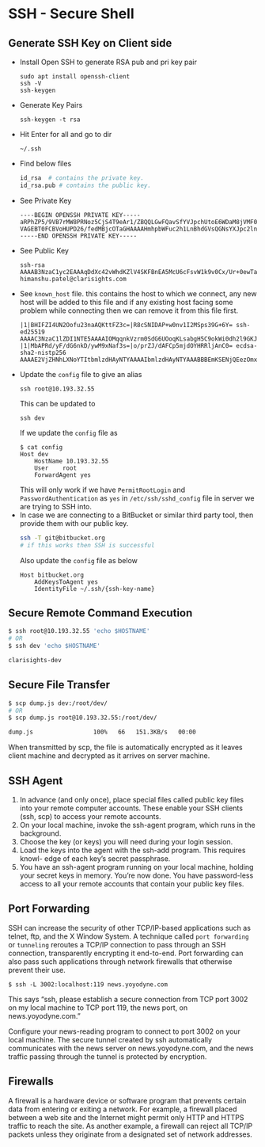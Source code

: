 # SSH - Secure Shell

## Generate SSH Key on Client side
- Install Open SSH to generate RSA pub and pri key pair  
  ```
  sudo apt install openssh-client
  ssh -V
  ssh-keygen
  ```
- Generate Key Pairs  
    ```
    ssh-keygen -t rsa
    ```
- Hit Enter for all and go to dir  
    ```
    ~/.ssh
    ```
- Find below files
    ```bash
    id_rsa  # contains the private key.
    id_rsa.pub # contains the public key.
    ```
- See Private Key
    ```
    ----BEGIN OPENSSH PRIVATE KEY-----
    aRPhZP5/9VB7rMW8PRNoz5CjS4T9eAr1/ZBQQLGwFQavSfYVJpchUtoE6WDaM8jVMF0+qc
    VAGEBT0FCBVoHUPD26/fedMBjcOTaGHAAAAHmhpbWFuc2h1LnBhdGVsQGNsYXJpc2lnaHRzLmNvbQECAwQ=
    -----END OPENSSH PRIVATE KEY-----
    ```
- See Public Key
    ```
    ssh-rsa AAAAB3NzaC1yc2EAAAqDdXc42vWhdKZlV4SKFBnEA5McU6cFsvW1k9v0Cx/Ur+0ewTamJoHXfsCAOrEZSMUOkxuwTZsQbQw== himanshu.patel@clarisights.com
    ```
- See `known_host` file. this contains the host to which we connect, any new host will be added to this file and if any existing host facing some problem while connecting then we can remove it from this file first.
    ```
    |1|BHIFZI4UN2Oofu23naAQKttFZ3c=|R8cSNIDAP+w0nv1I2MSps39G+6Y= ssh-ed25519 AAAAC3NzaC1lZDI1NTE5AAAAIOMqqnkVzrm0SdG6UOoqKLsabgH5C9okWi0dh2l9GKJl
    |1|MbAPRd/yF/dG6nkD/ywM9xNaf3s=|o/prZJ/dAFCp5mjdOYHRRljAnC0= ecdsa-sha2-nistp256 AAAAE2VjZHNhLXNoYTItbmlzdHAyNTYAAAAIbmlzdHAyNTYAAABBBEmKSENjQEezOmxkZMy7opKgwFB9nkt5YRrYMjNuG5N87uRgg6CLrbo5wAdT/y6v0mKV0U2w0WZ2YB/++Tpockg=
    ```
- Update the `config` file to give an alias
    ```
    ssh root@10.193.32.55
    ```
    This can be updated to 
    ```
    ssh dev
    ```
    If we update the `config` file as
    ```
    $ cat config 
    Host dev
		HostName 10.193.32.55
		User 	root
		ForwardAgent yes    
    ```
    This will only work if we have `PermitRootLogin` and `PasswordAuthentication` as `yes` in `/etc/ssh/sshd_config` file in server we are trying to SSH into.
- In case we are connecting to a BitBucket or similar third party tool, then provide them with our public key.
    ```bash
    ssh -T git@bitbucket.org
    # if this works then SSH is successful
    ```
    Also update the `config` file as below
    ```
    Host bitbucket.org
        AddKeysToAgent yes
        IdentityFile ~/.ssh/{ssh-key-name}
    ```

## Secure Remote Command Execution
```bash
$ ssh root@10.193.32.55 'echo $HOSTNAME'
# OR
$ ssh dev 'echo $HOSTNAME'

clarisights-dev
```

## Secure File Transfer
```bash
$ scp dump.js dev:/root/dev/
# OR
$ scp dump.js root@10.193.32.55:/root/dev/

dump.js                 100%   66   151.3KB/s   00:00    
```
When transmitted by scp, the file is automatically encrypted as it leaves client machine and decrypted as it arrives on server machine.

## SSH Agent
1. In advance (and only once), place special files called public key files into your
remote computer accounts. These enable your SSH clients (ssh, scp) to access
your remote accounts.
2. On your local machine, invoke the ssh-agent program, which runs in the
background.
3. Choose the key (or keys) you will need during your login session.
4. Load the keys into the agent with the ssh-add program. This requires knowl-
edge of each key’s secret passphrase.
5. You have an ssh-agent program running on your local machine, holding your secret keys in memory. You’re now done. You have password-less access to all your remote accounts that contain your public key files.

## Port Forwarding
SSH can increase the security of other TCP/IP-based applications such as telnet, ftp, and the X Window System. A technique called `port forwarding` or `tunneling` reroutes a TCP/IP connection to pass through an SSH connection, transparently encrypting it end-to-end. Port forwarding can also pass such applications through network firewalls that otherwise prevent their use.
```
$ ssh -L 3002:localhost:119 news.yoyodyne.com
```
This says “ssh, please establish a secure connection from TCP port 3002 on my local machine to TCP port 119, the news port, on news.yoyodyne.com.”

Configure your news-reading program to connect to port 3002 on your local machine. The secure tunnel created by ssh automatically communicates with the news server on news.yoyodyne.com, and the news traffic passing through the tunnel is protected by encryption.

## Firewalls
A firewall is a hardware device or software program that prevents certain data from entering or exiting a network. For example, a firewall placed between a web site and the Internet might permit only HTTP and HTTPS traffic to reach the site. As another example, a firewall can reject all TCP/IP packets unless they originate from a designated set of network addresses.